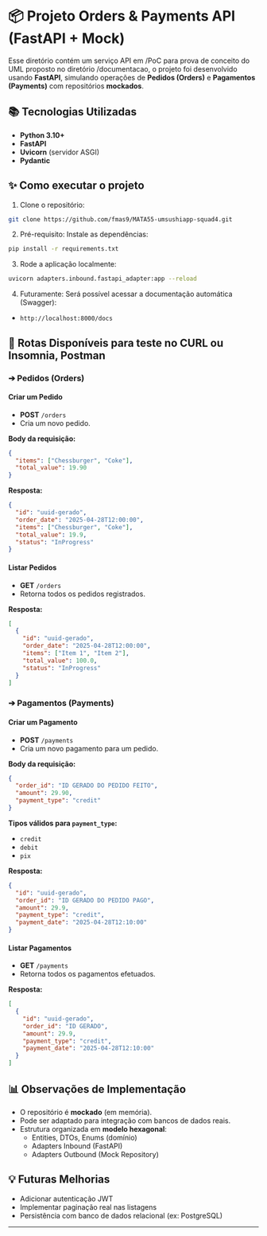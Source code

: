 # 📦 Projeto Orders & Payments API (FastAPI + Mock)

Esse diretório contém um serviço API em /PoC para prova de conceito do UML proposto no diretório /documentacao, o projeto foi desenvolvido usando **FastAPI**, simulando operações de **Pedidos (Orders)** e **Pagamentos (Payments)** com repositórios **mockados**.

## 📚 Tecnologias Utilizadas

- **Python 3.10+**
- **FastAPI**
- **Uvicorn** (servidor ASGI)
- **Pydantic**

## ✨ Como executar o projeto

1. Clone o repositório:

```bash
git clone https://github.com/fmas9/MATA55-umsushiapp-squad4.git
```

2. Pré-requisito: Instale as dependências:

```bash
pip install -r requirements.txt
```

3. Rode a aplicação localmente:

```bash
uvicorn adapters.inbound.fastapi_adapter:app --reload
```

4. Futuramente: Será possível acessar a documentação automática (Swagger):

- `http://localhost:8000/docs`

## 📌 Rotas Disponíveis para teste no CURL ou Insomnia, Postman

### ➔ Pedidos (Orders)

#### Criar um Pedido

- **POST** `/orders`
- Cria um novo pedido.

**Body da requisição:**

```json
{
  "items": ["Chessburger", "Coke"],
  "total_value": 19.90
}
```

**Resposta:**

```json
{
  "id": "uuid-gerado",
  "order_date": "2025-04-28T12:00:00",
  "items": ["Chessburger", "Coke"],
  "total_value": 19.9,
  "status": "InProgress"
}
```

#### Listar Pedidos

- **GET** `/orders`
- Retorna todos os pedidos registrados.

**Resposta:**

```json
[
  {
    "id": "uuid-gerado",
    "order_date": "2025-04-28T12:00:00",
    "items": ["Item 1", "Item 2"],
    "total_value": 100.0,
    "status": "InProgress"
  }
]
```

### ➔ Pagamentos (Payments)

#### Criar um Pagamento

- **POST** `/payments`
- Cria um novo pagamento para um pedido.

**Body da requisição:**

```json
{
  "order_id": "ID GERADO DO PEDIDO FEITO",
  "amount": 29.90,
  "payment_type": "credit"
}
```

**Tipos válidos para `payment_type`:**
- `credit`
- `debit`
- `pix`

**Resposta:**

```json
{
  "id": "uuid-gerado",
  "order_id": "ID GERADO DO PEDIDO PAGO",
  "amount": 29.9,
  "payment_type": "credit",
  "payment_date": "2025-04-28T12:10:00"
}
```

#### Listar Pagamentos

- **GET** `/payments`
- Retorna todos os pagamentos efetuados.

**Resposta:**

```json
[
  {
    "id": "uuid-gerado",
    "order_id": "ID GERADO",
    "amount": 29.9,
    "payment_type": "credit",
    "payment_date": "2025-04-28T12:10:00"
  }
]
```

## 📊 Observações de Implementação

- O repositório é **mockado** (em memória).
- Pode ser adaptado para integração com bancos de dados reais.
- Estrutura organizada em **modelo hexagonal**:
  - Entities, DTOs, Enums (domínio)
  - Adapters Inbound (FastAPI)
  - Adapters Outbound (Mock Repository)

## 💡 Futuras Melhorias

- Adicionar autenticação JWT
- Implementar paginação real nas listagens
- Persistência com banco de dados relacional (ex: PostgreSQL)

---